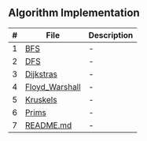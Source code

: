 ## Algorithm Implementation

| #   | File                             | Description |
| --- | -------------------------------- | ----------- |
| 1   | [BFS](BFS)                       | -           |
| 2   | [DFS](DFS)                       | -           |
| 3   | [Dijkstras](Dijkstras)           | -           |
| 4   | [Floyd_Warshall](Floyd_Warshall) | -           |
| 5   | [Kruskels](Kruskels)             | -           |
| 6   | [Prims](Prims)                   | -           |
| 7   | [README.md](README.md)           | -           |